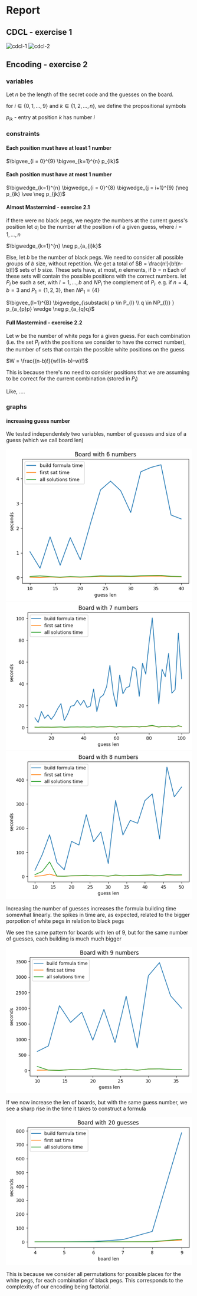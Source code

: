 # Report

## CDCL - exercise 1
![cdcl-1](../images/cdcl-1.jpg)
![cdcl-2](../images/cdcl-2.jpg)

## Encoding - exercise 2

### variables
Let $n$ be the length of the secret code and the guesses on the board.

for $i \in \{0, 1,..., 9\}$ and $k \in \{1, 2,..., n\}$, we define the propositional symbols

$p_{ik}$ - entry at position $k$ has number $i$

### constraints

#### Each position must have at least 1 number

$\bigvee_{i = 0}^{9} \bigvee_{k=1}^{n} p_{ik}$ 

#### Each position must have at most 1 number

$\bigwedge_{k=1}^{n} \bigwedge_{i = 0}^{8} \bigwedge_{j = i+1}^{9} (\neg p_{ik} \vee \neg p_{jk})$ 

#### Almost Mastermind - exercise 2.1

if there were no black pegs, we negate the numbers at the current guess's position
let $a_i$ be the number at the position $i$ of a given guess, where $i = 1, ..., n$

$\bigwedge_{k=1}^{n} \neg p_{a_{i}k}$

Else, let $b$ be the number of black pegs. We need to consider all possible groups of $b$ size, without repetition.
We get a total of $B = \frac{n!}{b!(n-b)!}$ sets of $b$ size. These sets have, at most, $n$ elements, if $b = n$
Each of these sets will contain the possible positions with the correct numbers.
let $P_{l}$ be such a set, with $l = 1, ..., b$ and $NP_{l}$ the complement of $P_{l}$. e.g. if $n = 4$, $b=3$ and $P_{1} = \{1, 2, 3\}$, 
then $NP_{1} = \{4\}$


$\bigvee_{l=1}^{B} \bigwedge_{\substack{  p \in P_{l}  \\ q \in NP_{l}} } p_{a_{p}p} \wedge \neg p_{a_{q}q}$

#### Full Mastermind - exercise 2.2

Let $w$ be the number of white pegs for a given guess. 
For each combination (i.e. the set $P_{l}$ with the positions we consider to have the correct number),
the number of sets that contain the possible white positions on the guess 

$W = \frac{(n-b)!}{w!((n-b)-w)!}$

This is because there's no need to consider positions that we are assuming to be correct for the current combination (stored in $P_{l}$)

Like, ....


### graphs

#### increasing guess number

We tested independentely two variables, number of guesses and size of a guess (which we call board len)

![len6](./guess_inc_len6.png)
![len7](./guess_inc_len7.png)
![len8](./guess_inc_len8.png)

Increasing the number of guesses increases the formula building time somewhat linearly. the spikes in time are, as expected, related to the bigger porpotion of white pegs in relation to black pegs

We see the same pattern for boards with len of 9, but for the same number of guesses, each building is much much bigger

![len9](./guess_inc_len9.png)


If we now increase the len of boards, but with the same guess number, we see a sharp rise in the time it takes to construct a formula

![guess20](./len_inc.png)

This is because we consider all permutations for possible places for the white pegs, for each combination of black pegs. This corresponds to the complexity of our encoding being factorial.


